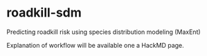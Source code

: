 # roadkill-sdm
Predicting roadkill risk using species distribution modeling (MaxEnt)

Explanation of workflow will be available one a HackMD page.
